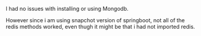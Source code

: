 I had no issues with installing or using Mongodb.

However since i am using snapchot version of springboot, not all of the redis methods worked, even thugh it might be that i had not imported redis.